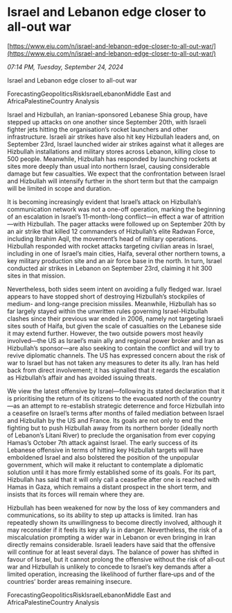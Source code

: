 # Israel and Lebanon edge closer to all-out war

[https://www.eiu.com/n/israel-and-lebanon-edge-closer-to-all-out-war/](https://www.eiu.com/n/israel-and-lebanon-edge-closer-to-all-out-war/)

*07:14 PM, Tuesday, September 24, 2024*

Israel and Lebanon edge closer to all-out war

ForecastingGeopoliticsRiskIsraelLebanonMiddle East and AfricaPalestineCountry Analysis

Israel and Hizbullah, an Iranian-sponsored Lebanese Shia group, have stepped up attacks on one another since September 20th, with Israeli fighter jets hitting the organisation’s rocket launchers and other infrastructure. Israeli air strikes have also hit key Hizbullah leaders and, on September 23rd, Israel launched wider air strikes against what it alleges are Hizbullah installations and military stores across Lebanon, killing close to 500 people. Meanwhile, Hizbullah has responded by launching rockets at sites more deeply than usual into northern Israel, causing considerable damage but few casualties. We expect that the confrontation between Israel and Hizbullah will intensify further in the short term but that the campaign will be limited in scope and duration.

It is becoming increasingly evident that Israel’s attack on Hizbullah’s communication network was not a one-off operation, marking the beginning of an escalation in Israel’s 11‑month-long conflict—in effect a war of attrition—with Hizbullah. The pager attacks were followed up on September 20th by an air strike that killed 12 commanders of Hizbullah’s elite Radwan Force, including Ibrahim Aqil, the movement’s head of military operations. Hizbullah responded with rocket attacks targeting civilian areas in Israel, including in one of Israel’s main cities, Haifa, several other northern towns, a key military production site and an air force base in the north. In turn, Israel conducted air strikes in Lebanon on September 23rd, claiming it hit 300 sites in that mission.

Nevertheless, both sides seem intent on avoiding a fully fledged war. Israel appears to have stopped short of destroying Hizbullah’s stockpiles of medium- and long-range precision missiles. Meanwhile, Hizbullah has so far largely stayed within the unwritten rules governing Israel-Hizbullah clashes since their previous war ended in 2006, namely not targeting Israeli sites south of Haifa, but given the scale of casualties on the Lebanese side it may extend further. However, the two outside powers most heavily involved—the US as Israel’s main ally and regional power broker and Iran as Hizbullah’s sponsor—are also seeking to contain the conflict and will try to revive diplomatic channels. The US has expressed concern about the risk of war to Israel but has not taken any measures to deter its ally. Iran has held back from direct involvement; it has signalled that it regards the escalation as Hizbullah’s affair and has avoided issuing threats.

We view the latest offensive by Israel—following its stated declaration that it is prioritising the return of its citizens to the evacuated north of the country—as an attempt to re-establish strategic deterrence and force Hizbullah into a ceasefire on Israel’s terms after months of failed mediation between Israel and Hizbullah by the US and France. Its goals are not only to end the fighting but to push Hizbullah away from its northern border (ideally north of Lebanon’s Litani River) to preclude the organisation from ever copying Hamas’s October 7th attack against Israel. The early success of its Lebanese offensive in terms of hitting key Hizbullah targets will have emboldened Israel and also bolstered the position of the unpopular government, which will make it reluctant to contemplate a diplomatic solution until it has more firmly established some of its goals. For its part, Hizbullah has said that it will only call a ceasefire after one is reached with Hamas in Gaza, which remains a distant prospect in the short term, and insists that its forces will remain where they are.

Hizbullah has been weakened for now by the loss of key commanders and communications, so its ability to step up attacks is limited. Iran has repeatedly shown its unwillingness to become directly involved, although it may reconsider if it feels its key ally is in danger. Nevertheless, the risk of a miscalculation prompting a wider war in Lebanon or even bringing in Iran directly remains considerable. Israeli leaders have said that the offensive will continue for at least several days. The balance of power has shifted in favour of Israel, but it cannot prolong the offensive without the risk of all‑out war and Hizbullah is unlikely to concede to Israel’s key demands after a limited operation, increasing the likelihood of further flare‑ups and of the countries’ border areas remaining insecure.

ForecastingGeopoliticsRiskIsraelLebanonMiddle East and AfricaPalestineCountry Analysis

